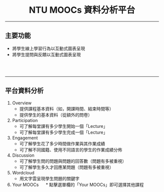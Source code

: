 # <center> NTU MOOCs 資料分析平台</center>
<hr>

## __主要功能__
* 將學生線上學習行為以互動式圖表呈現
* 將學生提問與反饋以互動式圖表呈現

<br><br>
<hr>

<!---## __進入平台課程__

1. 輸入平台網址後，請登入平台<br>

  <img src="Platform.png" alt="Platform1" width=100%>
<br><br>

2. 選擇自己想要查看的課程<br>

  <img src="Platform2.png" alt="Platform2" width=100%>

如果有課程正在等待管理員的核准，將會出現「課程正在等待管理員核准」的字樣。

  <img src="Platform3.png" alt="Platform3">

<hr>-->
## __平台資料分析__

1. Overview
      * 提供課程基本資料（如，開課時間、結束時間等）
      * 提供學生的基本資料（從額外的問卷）
2. Participation
      * 可了解每堂課有多少學生開始一個「Lecture」
      * 可了解每堂課有多少學生完成一個「Lecture」
3. Engagement
      * 可了解學生花了多少時間做作業與其作業成績
      * 可了解不同國籍、使用不同語言的學生的作業成績分佈
4. Discussion
      * 可了解學生問的問題與問題的回答數（問題有多被重視）
      * 可了解學生多久才回應某問題（問題有多被重視）
5. Wordcloud
      * 用文字雲呈現學生問題的關鍵字
6. Your MOOCs
      * 點擊選單欄的「Your MOOCs」即可選擇其他課程
<br><br>


<!--
<hr>
## __選擇平台課程__

點擊選單欄的「Your MOOCs」即可選擇其他課程<br>
  <img src="Platform4.png" alt="Platform4" width=100%>
-->


